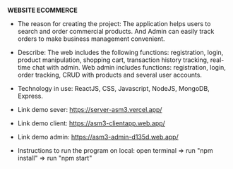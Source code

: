 **WEBSITE ECOMMERCE**

- The reason for creating the project: The application helps users to search and order commercial products. And Admin can easily track orders to make business management convenient.
  
- Describe: The web includes the following functions: registration, login, product manipulation, shopping cart, transaction history tracking, real-time chat with admin.
Web admin includes functions: registration, login, order tracking, CRUD with products and several user accounts.

- Technology in use: ReactJS, CSS, Javascript, NodeJS, MongoDB, Express.

- Link demo sever:
https://server-asm3.vercel.app/

- Link demo client:
https://asm3-clientapp.web.app/

- Link demo admin:
https://asm3-admin-d135d.web.app/

- Instructions to run the program on local: open terminal => run "npm install" => run "npm start"
